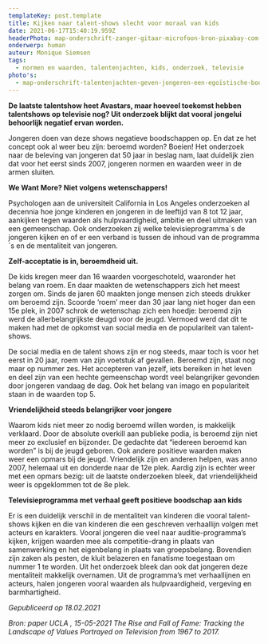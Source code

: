 ```yaml
---
templateKey: post.template
title: Kijken naar talent-shows slecht voor moraal van kids
date: 2021-06-17T15:40:19.959Z
headerPhoto: map-onderschrift-zanger-gitaar-microfoon-bron-pixabay-com-image-img-zanger-gitaar-microfoon-jpg
onderwerp: human
auteur: Monique Siemsen
tags:
  - normen en waarden, talentenjachten, kids, onderzoek, televisie
photo's:
  - map-onderschrift-talentenjachten-geven-jongeren-een-egoïstische-boodschap-mee-zo-blijkt-uit-onderzoek-bron-pixabay-com-image-img-kind-schermtijd-computer-jpg
---
```

**De laatste talentshow heet Avastars, maar hoeveel toekomst hebben talentshows op televisie nog? Uit onderzoek blijkt dat vooral jongelui behoorlijk negatief ervan worden.**

Jongeren doen van deze shows negatieve boodschappen op. En dat ze het concept ook al weer beu zijn: beroemd worden? Boeien! Het onderzoek naar de beleving van jongeren dat 50 jaar in beslag nam, laat duidelijk zien dat voor het eerst sinds 2007, jongeren normen en waarden weer in de armen sluiten.

**We Want More? Niet volgens wetenschappers!**

Psychologen aan de universiteit California in Los Angeles onderzoeken al decennia hoe jonge kinderen en jongeren in de leeftijd van 8 tot 12 jaar, aankijken tegen waarden als hulpvaardigheid, ambitie en deel uitmaken van een gemeenschap. Ook onderzoeken zij welke televisieprogramma´s de jongeren kijken en of er een verband is tussen de inhoud van de programma´s en de mentaliteit van jongeren.

**Zelf-acceptatie is in, beroemdheid uit.**

De kids kregen meer dan 16 waarden voorgeschoteld, waaronder het belang van roem. En daar maakten de wetenschappers zich het meest zorgen om. Sinds de jaren 60 maakten jonge mensen zich steeds drukker om beroemd zijn. Scoorde ‘roem’ meer dan 30 jaar lang niet hoger dan een 15e plek, in 2007 schrok de wetenschap zich een hoedje: beroemd zijn werd de allerbelangrijkste deugd voor de jeugd. Vermoed werd dat dit te maken had met de opkomst van social media en de populariteit van talent-shows.

De social media en de talent shows zijn er nog steeds, maar toch is voor het eerst in 20 jaar, roem van zijn voetstuk af gevallen. Beroemd zijn, staat nog maar op nummer zes. Het accepteren van jezelf, iets bereiken in het leven en deel zijn van een hechte gemeenschap wordt veel belangrijker gevonden door jongeren vandaag de dag. Ook het belang van imago en populariteit staan in de waarden top 5.

**Vriendelijkheid steeds belangrijker voor jongere**

Waarom kids niet meer zo nodig beroemd willen worden, is makkelijk verklaard. Door de absolute overkill aan publieke podia, is beroemd zijn niet meer zo exclusief en bijzonder. De gedachte dat “iedereen beroemd kan worden” is bij de jeugd geboren. Ook andere positieve waarden maken weer een opmars bij de jeugd. Vriendelijk zijn en anderen helpen, was anno 2007, helemaal uit en donderde naar de 12e plek. Aardig zijn is echter weer met een opmars bezig: uit de laatste onderzoeken bleek, dat vriendelijkheid weer is opgeklommen tot de 8e plek.

**Televisieprogramma met verhaal geeft positieve boodschap aan kids**

Er is een duidelijk verschil in de mentaliteit van kinderen die vooral talent-shows kijken en die van kinderen die een geschreven verhaallijn volgen met acteurs en karakters. Vooral jongeren die veel naar auditie-programma’s kijken, krijgen waarden mee als competitie-drang in plaats van samenwerking en het eigenbelang in plaats van groepsbelang. Bovendien zijn zaken als pesten, de kluit belazeren en fanatisme toegestaan om nummer 1 te worden. Uit het onderzoek bleek dan ook dat jongeren deze mentaliteit makkelijk overnamen. Uit de programma’s met verhaallijnen en acteurs, halen jongeren vooral waarden als hulpvaardigheid, vergeving en barmhartigheid.  

*Gepubliceerd op 18.02.2021*

*Bron: paper UCLA , 15-05-2021 The Rise and Fall of Fame: Tracking the Landscape of Values Portrayed on Television from 1967 to 2017.*
